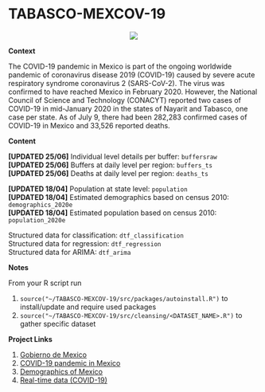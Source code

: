 # TABASCO-MEXCOV-19

<p align="center">
  <img src = "figs/mexico.jpeg"/>
</p>

**Context**

The COVID-19 pandemic in Mexico is part of the ongoing worldwide pandemic of coronavirus disease 2019 (COVID-19) caused by severe acute respiratory syndrome coronavirus 2 (SARS-CoV-2). The virus was confirmed to have reached Mexico in February 2020. However, the National Council of Science and Technology (CONACYT) reported two cases of COVID-19 in mid-January 2020 in the states of Nayarit and Tabasco, one case per state. As of July 9, there had been 282,283 confirmed cases of COVID-19 in Mexico and 33,526 reported deaths.

**Content**

**[UPDATED 25/06]** Individual level details per buffer: `buffersraw` <br/>
**[UPDATED 25/06]** Buffers at daily level per region: `buffers_ts`<br/>
**[UPDATED 25/06]** Deaths at daily level per region: `deaths_ts` <br/>

**[UPDATED 18/04]** Population at state level: `population` <br/>
**[UPDATED 18/04]** Estimated demographics based on census 2010: `demographics_2020e` <br/>
**[UPDATED 18/04]** Estimated population based on census 2010: `population_2020e` <br/>

Structured data for classification: `dtf_classification` <br/>
Structured data for regression: `dtf_regression` <br/>
Structured data for ARIMA: `dtf_arima` <br/>


**Notes**

From your R script run

 1. `source("~/TABASCO-MEXCOV-19/src/packages/autoinstall.R")` to install/update and require used packages <br/>
 2. `source("~/TABASCO-MEXCOV-19/src/cleansing/<DATASET_NAME>.R")` to gather specific dataset <br/>


**Project Links**

  1. [Gobierno de Mexico](https://www.gob.mx/salud/documentos/datos-abiertos-152127)
  2. [COVID-19 pandemic in Mexico](https://en.wikipedia.org/wiki/COVID-19_pandemic_in_Mexico)
  3. [Demographics of Mexico](https://en.wikipedia.org/wiki/Demographics_of_Mexico#Demographic_dynamics)
  4. [Real-time data (COVID-19)](https://www.google.com/search?sxsrf=ALeKk02Ayqjbn8ehNTAxQcjuA1NRcY_hHg%3A1592899181787&ei=bbbxXoTZL8fergSl1aD4Dw&q=mexico+covid+&oq=mexico+covid+&gs_lcp=CgZwc3ktYWIQAzIECCMQJzIECCMQJzIGCCMQJxATMgIIADIFCAAQywEyAggAMgUIABDLATIFCAAQywEyBQgAEMsBMgUIABDLAToGCAAQFhAeUJocWNEoYLEqaABwAHgAgAHPAYgBswiSAQU3LjIuMZgBAKABAaoBB2d3cy13aXo&sclient=psy-ab&ved=0ahUKEwjEw5Lvu5fqAhVHr4sKHaUqCP8Q4dUDCAw&uact=5#wptab=s:H4sIAAAAAAAAAONgVuLVT9c3NMwySk6OL8zJecTYxMgt8PLHPWGpyklrTl5jLOYS901NyUzOzEt1ySxOTSxO9clPTizJzM8T0uNic80rySypFFLhEpRCNUeDQYqfC1VISIOLA65XhotXilM_V98gydIgvgiompsLweXZxcTtkZqYU5IRXJJYUryIVQpEZxaXZCZnpCoUlyo45xfl5yWWZRaVFgMAVJFaHsIAAAA)
